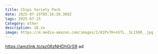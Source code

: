 ```yaml
---
title: Chiрs Variety Pack
date: 2025-07-15T05:16:39.308Z
tags: 2025-07-15
Category: other
description: 18.xx
image: https://m.media-amazon.com/images/I/81Px7K+nSTL._SL1500_.jpg
---
```

https://amzlink.to/az06zNHDhGrS9 ad